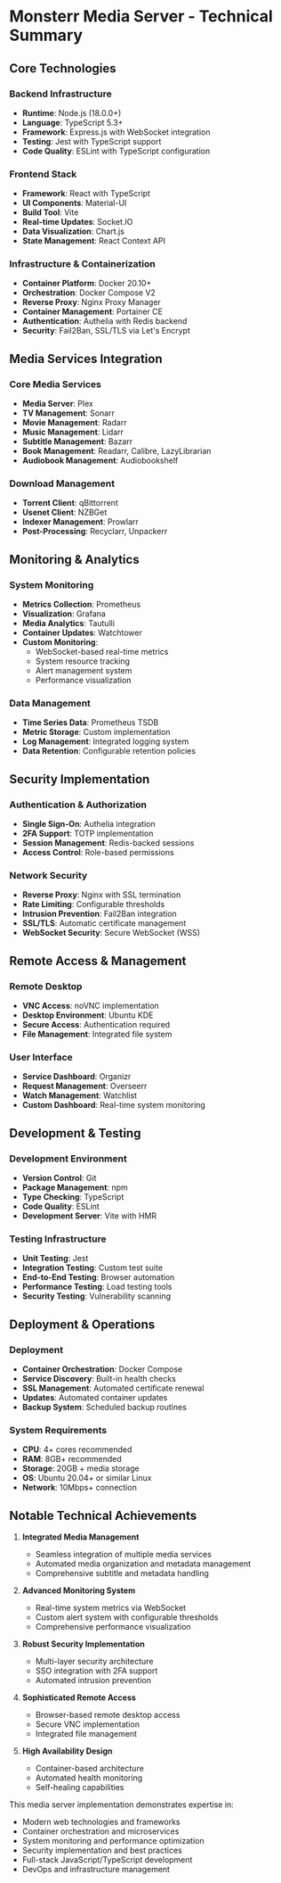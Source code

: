 # Monsterr Media Server - Technical Summary

## Core Technologies

### Backend Infrastructure
- **Runtime**: Node.js (18.0.0+)
- **Language**: TypeScript 5.3+
- **Framework**: Express.js with WebSocket integration
- **Testing**: Jest with TypeScript support
- **Code Quality**: ESLint with TypeScript configuration

### Frontend Stack
- **Framework**: React with TypeScript
- **UI Components**: Material-UI
- **Build Tool**: Vite
- **Real-time Updates**: Socket.IO
- **Data Visualization**: Chart.js
- **State Management**: React Context API

### Infrastructure & Containerization
- **Container Platform**: Docker 20.10+
- **Orchestration**: Docker Compose V2
- **Reverse Proxy**: Nginx Proxy Manager
- **Container Management**: Portainer CE
- **Authentication**: Authelia with Redis backend
- **Security**: Fail2Ban, SSL/TLS via Let's Encrypt

## Media Services Integration

### Core Media Services
- **Media Server**: Plex
- **TV Management**: Sonarr
- **Movie Management**: Radarr
- **Music Management**: Lidarr
- **Subtitle Management**: Bazarr
- **Book Management**: Readarr, Calibre, LazyLibrarian
- **Audiobook Management**: Audiobookshelf

### Download Management
- **Torrent Client**: qBittorrent
- **Usenet Client**: NZBGet
- **Indexer Management**: Prowlarr
- **Post-Processing**: Recyclarr, Unpackerr

## Monitoring & Analytics

### System Monitoring
- **Metrics Collection**: Prometheus
- **Visualization**: Grafana
- **Media Analytics**: Tautulli
- **Container Updates**: Watchtower
- **Custom Monitoring**:
  - WebSocket-based real-time metrics
  - System resource tracking
  - Alert management system
  - Performance visualization

### Data Management
- **Time Series Data**: Prometheus TSDB
- **Metric Storage**: Custom implementation
- **Log Management**: Integrated logging system
- **Data Retention**: Configurable retention policies

## Security Implementation

### Authentication & Authorization
- **Single Sign-On**: Authelia integration
- **2FA Support**: TOTP implementation
- **Session Management**: Redis-backed sessions
- **Access Control**: Role-based permissions

### Network Security
- **Reverse Proxy**: Nginx with SSL termination
- **Rate Limiting**: Configurable thresholds
- **Intrusion Prevention**: Fail2Ban integration
- **SSL/TLS**: Automatic certificate management
- **WebSocket Security**: Secure WebSocket (WSS)

## Remote Access & Management

### Remote Desktop
- **VNC Access**: noVNC implementation
- **Desktop Environment**: Ubuntu KDE
- **Secure Access**: Authentication required
- **File Management**: Integrated file system

### User Interface
- **Service Dashboard**: Organizr
- **Request Management**: Overseerr
- **Watch Management**: Watchlist
- **Custom Dashboard**: Real-time system monitoring

## Development & Testing

### Development Environment
- **Version Control**: Git
- **Package Management**: npm
- **Type Checking**: TypeScript
- **Code Quality**: ESLint
- **Development Server**: Vite with HMR

### Testing Infrastructure
- **Unit Testing**: Jest
- **Integration Testing**: Custom test suite
- **End-to-End Testing**: Browser automation
- **Performance Testing**: Load testing tools
- **Security Testing**: Vulnerability scanning

## Deployment & Operations

### Deployment
- **Container Orchestration**: Docker Compose
- **Service Discovery**: Built-in health checks
- **SSL Management**: Automated certificate renewal
- **Updates**: Automated container updates
- **Backup System**: Scheduled backup routines

### System Requirements
- **CPU**: 4+ cores recommended
- **RAM**: 8GB+ recommended
- **Storage**: 20GB + media storage
- **OS**: Ubuntu 20.04+ or similar Linux
- **Network**: 10Mbps+ connection

## Notable Technical Achievements

1. **Integrated Media Management**
   - Seamless integration of multiple media services
   - Automated media organization and metadata management
   - Comprehensive subtitle and metadata handling

2. **Advanced Monitoring System**
   - Real-time system metrics via WebSocket
   - Custom alert system with configurable thresholds
   - Comprehensive performance visualization

3. **Robust Security Implementation**
   - Multi-layer security architecture
   - SSO integration with 2FA support
   - Automated intrusion prevention

4. **Sophisticated Remote Access**
   - Browser-based remote desktop access
   - Secure VNC implementation
   - Integrated file management

5. **High Availability Design**
   - Container-based architecture
   - Automated health monitoring
   - Self-healing capabilities

This media server implementation demonstrates expertise in:
- Modern web technologies and frameworks
- Container orchestration and microservices
- System monitoring and performance optimization
- Security implementation and best practices
- Full-stack JavaScript/TypeScript development
- DevOps and infrastructure management